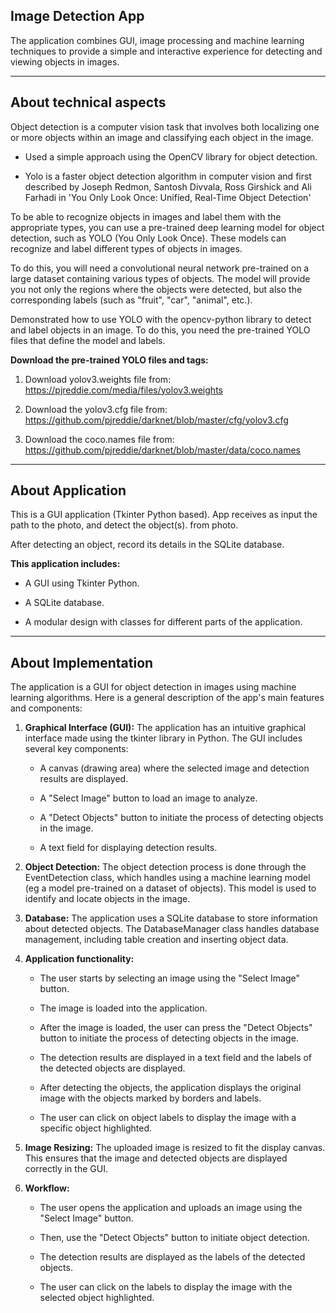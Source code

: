 ## Image Detection App

The application combines GUI, image processing and machine learning techniques to provide a simple and interactive
experience for detecting and viewing objects in images.

-------------------

## About technical aspects

Object detection is a computer vision task that involves both localizing one or more objects within an image and
classifying each object in the image.

- Used a simple approach using the OpenCV library for object detection.


- Yolo is a faster object detection algorithm in computer vision and first described by Joseph Redmon, Santosh Divvala,
  Ross Girshick and Ali Farhadi in 'You Only Look Once: Unified, Real-Time Object Detection'

To be able to recognize objects in images and label them with the appropriate types, you can use a pre-trained deep
learning model for object detection, such as YOLO (You Only Look Once). These
models can recognize and label different types of objects in images.

To do this, you will need a convolutional neural network pre-trained on a large dataset containing various types of
objects. The model will provide you not only the regions where the objects were detected, but also the corresponding
labels (such as "fruit", "car", "animal", etc.).

Demonstrated how to use YOLO with the opencv-python library to detect and label objects in an image. To do this, you
need the pre-trained YOLO files that define the model and labels.

**Download the pre-trained YOLO files and tags:**

1. Download yolov3.weights file from: https://pjreddie.com/media/files/yolov3.weights


2. Download the yolov3.cfg file from: https://github.com/pjreddie/darknet/blob/master/cfg/yolov3.cfg


3. Download the coco.names file from: https://github.com/pjreddie/darknet/blob/master/data/coco.names

--------------------

## About Application

This is a GUI application (Tkinter Python based). App receives as input the path to the photo, and detect the object(s).
from photo.

After detecting an object, record its details in the SQLite database.

**This application includes:**

- A GUI using Tkinter Python.

- A SQLite database.

- A modular design with classes for different parts of the application.

------------------------

## About Implementation

The application is a GUI for object detection in images using machine learning algorithms. Here is a general description
of the app's main features and components:

1. **Graphical Interface (GUI):** The application has an intuitive graphical interface made using the tkinter library in
   Python.
The GUI includes several key components:

    - A canvas (drawing area) where the selected image and detection results are displayed.

    - A "Select Image" button to load an image to analyze.

    - A "Detect Objects" button to initiate the process of detecting objects in the image.

    - A text field for displaying detection results.


2. **Object Detection:** The object detection process is done through the EventDetection class, which handles using a
   machine learning model (eg a model pre-trained on a dataset of objects). This model is used to identify and locate
   objects in the image.


3. **Database:** The application uses a SQLite database to store information about detected objects. The DatabaseManager
   class handles database management, including table creation and inserting object data.


4. **Application functionality:**

    - The user starts by selecting an image using the "Select Image" button.

    - The image is loaded into the application.

    - After the image is loaded, the user can press the "Detect Objects" button to initiate the process of detecting
      objects in the image.

    - The detection results are displayed in a text field and the labels of the detected objects are displayed.

    - After detecting the objects, the application displays the original image with the objects marked by borders and
      labels.

    - The user can click on object labels to display the image with a specific object highlighted.


5. **Image Resizing:** The uploaded image is resized to fit the display canvas. This ensures that the image and detected
   objects are displayed correctly in the GUI.


6. **Workflow:**

    - The user opens the application and uploads an image using the "Select Image" button.

    - Then, use the "Detect Objects" button to initiate object detection.

    - The detection results are displayed as the labels of the detected objects.

    - The user can click on the labels to display the image with the selected object highlighted.

